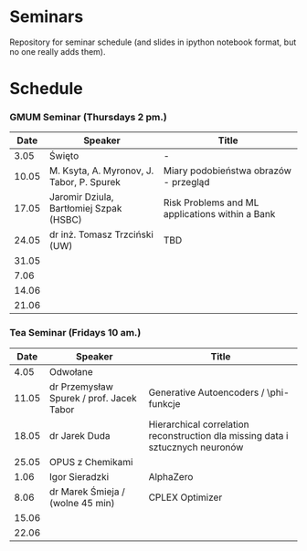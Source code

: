 # Seminars
Repository for seminar schedule (and slides in ipython notebook format, but no one really adds them).

# Schedule
### GMUM Seminar (Thursdays 2 pm.)
| Date  | Speaker                                            | Title                                                      |
|-------|----------------------------------------------------|----------------------------------------------------------- |
|  3.05 | Święto                                             | -                                                          |
| 10.05 | M. Ksyta, A. Myronov, J. Tabor, P. Spurek          | Miary podobieństwa obrazów - przegląd                      |
| 17.05 | Jaromir Dziula, Bartłomiej Szpak (HSBC)            | Risk Problems and ML applications within a Bank                                                           |
| 24.05 | dr inż. Tomasz Trzciński (UW)                      | TBD                                                        |
| 31.05 |                                                    |                                                            |
|  7.06 |                                                    |                                                            |
| 14.06 |                                                    |                                                            |
| 21.06 |                                                    |                                                            |


### Tea Seminar (Fridays 10 am.)
| Date  | Speaker                                            | Title                                                      |
|-------|----------------------------------------------------|----------------------------------------------------------- |     
|  4.05 | Odwołane                                           |                                                            |
| 11.05 | dr Przemysław Spurek / prof. Jacek Tabor           | Generative Autoencoders / \phi-funkcje                     |
| 18.05 | dr Jarek Duda                                      | Hierarchical correlation reconstruction dla missing data i sztucznych neuronów                                          |
| 25.05 | OPUS z Chemikami                                   |                                                            |
|  1.06 | Igor Sieradzki                                     | AlphaZero                                                  |
|  8.06 | dr Marek Śmieja / (wolne 45 min)                   | CPLEX Optimizer                                            |
| 15.06 |                                                    |                                                            |
| 22.06 |                                                    |                                                            |

